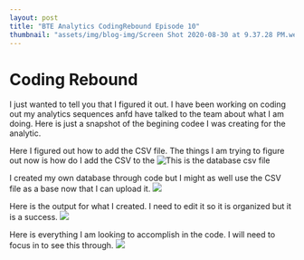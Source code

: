 ```yaml
---
layout: post
title: "BTE Analytics CodingRebound Episode 10"
thumbnail: "assets/img/blog-img/Screen Shot 2020-08-30 at 9.37.28 PM.webp"
---
```


# Coding Rebound 

I just wanted to tell you that I figured it out. I have been working on coding out my analytics sequences anfd have talked to the team about what I am doing. Here is just a 
snapshot of the begining codee I was creating for the analytic. 

Here I figured out how to add the CSV file.  The things I am trying to figure out now is how do I add the CSV to the 
![This is the database csv file]({{site.url}}{{site.baseurl}}/assets/img/blog-img/Database%20I%20will%20use.png?raw=true)

I created my own database through code but I might as well use the CSV file as a base now that I can upload it. 
![]({{site.url}}{{site.baseurl}}/assets/img/blog-img/Code%20for%20database.png?raw=true)

Here is the output for what I created.  I need to edit it so it is organized but it is a success. 
![]({{site.url}}{{site.baseurl}}/assets/img/blog-img/Database%20output.png?raw=true)

Here is everything I am looking to accomplish in the code.  I will need to focus in to see this through.
![]({{site.url}}{{site.baseurl}}/assets/img/blog-img/What%20I%20want%20to%20create%20and%20organize%20as%20an%20output.png?raw_true)
